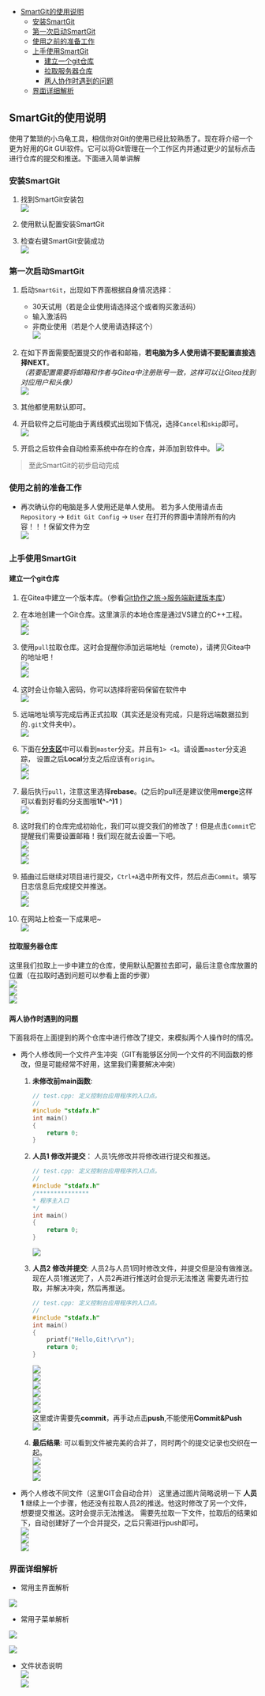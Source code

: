 <!-- TOC -->

- [SmartGit的使用说明](#smartgit的使用说明)
    - [安装SmartGit](#安装smartgit)
    - [第一次启动SmartGit](#第一次启动smartgit)
    - [使用之前的准备工作](#使用之前的准备工作)
    - [上手使用SmartGit](#上手使用smartgit)
        - [建立一个git仓库](#建立一个git仓库)
        - [拉取服务器仓库](#拉取服务器仓库)
        - [两人协作时遇到的问题](#两人协作时遇到的问题)
    - [界面详细解析](#界面详细解析)

<!-- /TOC -->

## SmartGit的使用说明

使用了繁琐的小乌龟工具，相信你对Git的使用已经比较熟悉了。现在将介绍一个更为好用的Git GUI软件。它可以将Git管理在一个工作区内并通过更少的鼠标点击进行仓库的提交和推送。下面进入简单讲解

### 安装SmartGit

1. 找到SmartGit安装包  
![](./img/001.png)

1. 使用默认配置安装SmartGit

1. 检查右键SmartGit安装成功  
![](./img/002.png)

### 第一次启动SmartGit

1. 启动`SmartGit`，出现如下界面根据自身情况选择：
    - 30天试用（若是企业使用请选择这个或者购买激活码）
    - 输入激活码
    - 非商业使用（若是个人使用请选择这个）  
![](./img/003.png)

1. 在如下界面需要配置提交的作者和邮箱，**若电脑为多人使用请不要配置直接选择NEXT**。  
*（若要配置需要将邮箱和作者与Gitea中注册账号一致，这样可以让Gitea找到对应用户和头像）*  
![](./img/004.png)

1. 其他都使用默认即可。

1. 开启软件之后可能由于离线模式出现如下情况，选择`Cancel`和`skip`即可。  
![](./img/005.png)  

1. 开启之后软件会自动检索系统中存在的仓库，并添加到软件中。
![](./img/006.png)  

> 至此SmartGit的初步启动完成
### 使用之前的准备工作

- 再次确认你的电脑是多人使用还是单人使用。
若为多人使用请点击`Repository` → `Edit Git Config` → `User`
在打开的界面中清除所有的内容！！！保留文件为空  
![](./img/007.png)  

### 上手使用SmartGit

#### 建立一个git仓库
1. 在Gitea中建立一个版本库。（参看[Git协作之旅->服务端新建版本库](../../快速上手/Git协作之旅/readme.md)）

1. 在本地创建一个Git仓库。这里演示的本地仓库是通过VS建立的C++工程。  
![](./img/008.png)    
![](./img/009.png)    

1. 使用`pull`拉取仓库。这时会提醒你添加远端地址（remote），请拷贝Gitea中的地址吧！   
![](./img/010.png)    
![](./img/011.png)    

1. 这时会让你输入密码，你可以选择将密码保留在软件中  
![](./img/012.png)    

1. 远端地址填写完成后再正式拉取（其实还是没有完成，只是将远端数据拉到的`.git`文件夹中）。   
![](./img/013.png)    

1. 下面在[**分支区**](#界面详细解析)中可以看到`master`分支。并且有`1> <1`。请设置`master`分支追踪，
设置之后**Local**分支之后应该有`origin`。  
![](./img/014.png)    
![](./img/015.png)    

1. 最后执行`pull`，注意这里选择**rebase**。(之后的pull还是建议使用**merge**这样可以看到好看的分支图哦**1(\^-\^)1** )  
![](./img/016.png)   

1. 这时我们的仓库完成初始化，我们可以提交我们的修改了！但是点击`Commit`它提醒我们需要设置邮箱！我们现在就去设置一下吧。  
![](./img/017.png)   
![](./img/018.png)   
![](./img/019.png)   

1. 插曲过后继续对项目进行提交，`Ctrl+A`选中所有文件，然后点击`Commit`。填写日志信息后完成提交并推送。  
![](./img/020.png)    
![](./img/021.png)   

1. 在网站上检查一下成果吧~  
![](./img/022.png)   

#### 拉取服务器仓库
这里我们拉取上一步中建立的仓库，使用默认配置拉去即可，最后注意仓库放置的位置（在拉取时遇到问题可以参看上面的步骤）  
![](./img/023.png)   
![](./img/024.png)   
![](./img/025.png)   
         

#### 两人协作时遇到的问题
下面我将在上面提到的两个仓库中进行修改了提交，来模拟两个人操作时的情况。  
- 两个人修改同一个文件产生冲突（GIT有能够区分同一个文件的不同函数的修改，但是可能经常不好用，这里我们需要解决冲突）  
    1. **未修改前main函数**:
        ``` cpp
        // test.cpp: 定义控制台应用程序的入口点。
        //
        #include "stdafx.h"
        int main()
        {
            return 0;
        }
        ```
    1. **人员1 修改并提交**：
        人员1先修改并将修改进行提交和推送。  
        ``` c++
        // test.cpp: 定义控制台应用程序的入口点。
        //
        #include "stdafx.h"
        /***************
        * 程序主入口 
        */ 
        int main()
        {
            return 0;
        }
        ```
        ![](./img/026.png)            

    1. **人员2 修改并提交**:
        人员2与人员1同时修改文件，并提交但是没有做推送。现在人员1推送完了，人员2再进行推送时会提示无法推送
        需要先进行拉取，并解决冲突，然后再推送。  
        ``` cpp
        // test.cpp: 定义控制台应用程序的入口点。
        //
        #include "stdafx.h"
        int main()
        {
            printf("Hello,Git!\r\n");
            return 0;
        }
        ```
        ![](./img/027.png)  
        ![](./img/028.png)  
        ![](./img/029.png)  
        ![](./img/030.png)  
        ![](./img/031.png)  
        ![](./img/032.png)  
        这里或许需要先**commit**，再手动点击**push**,不能使用**Commit&Push**  
        ![](./img/033.png)  
    1. **最后结果**:
        可以看到文件被完美的合并了，同时两个的提交记录也交织在一起。  
        ![](./img/034.png)   
        ![](./img/035.png)   
        ![](./img/036.png)   
  

- 两个人修改不同文件（这里GIT会自动合并）
    这里通过图片简略说明一下
    **人员1**
        继续上一个步骤，他还没有拉取人员2的推送。他这时修改了另一个文件，想要提交推送。这时会提示无法推送。
        需要先拉取一下文件，拉取后的结果如下，自动创建好了一个合并提交，之后只需进行push即可。  
        ![](./img/037.png)   
        ![](./img/038.png)   
        ![](./img/039.png)   


### 界面详细解析

- 常用主界面解析  

![](./img/110.png)   

- 常用子菜单解析  

![](./img/111.png)   

![](./img/112.png)   

- 文件状态说明  
![](./img/113.png)  
![](./img/114.png)  


